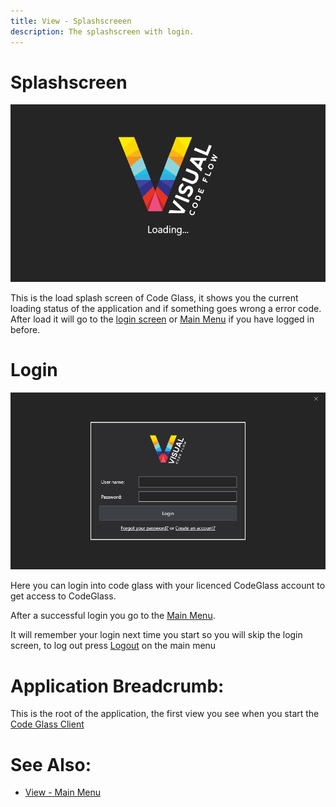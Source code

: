 ```yaml
---
title: View - Splashscreeen
description: The splashscreen with login.
---
```

# Splashscreen
![assets/img/splashscreen/Splashscreen.png](../../assets/img/Splashscreen/Splashscreen.png)

This is the load splash screen of Code Glass, it shows you the current loading status of the application and if something goes wrong a error code.  
After load it will go to the [login screen](#login) or [Main Menu](mainwindow.md) if you have logged in before. 

# Login
![assets/img/splashscreen/SplashscreenLogin.png](../../assets/img/Splashscreen/SplashscreenLogin.png)

Here you can login into code glass with your licenced CodeGlass account to get access to CodeGlass.

After a successful login you go to the [Main Menu](mainwindow.md).

It will remember your login next time you start so you will skip the login screen, to log out press [Logout](../views/mainwindow/application.md) on the main menu

# Application Breadcrumb:
This is the root of the application, the first view you see when you start the [Code Glass Client](../features/CodeGlassClient.md)


# See Also:
- [View - Main Menu](mainwindow.md)

